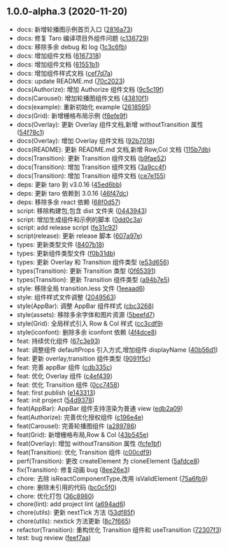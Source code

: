 ## 1.0.0-alpha.3 (2020-11-20)

- docs: 新增轮播图示例首页入口 ([2816a73](https://github.com/VFiee/mini-ui/commit/2816a73))
- docs: 修复 Taro 编译项目外组件问题 ([c136729](https://github.com/VFiee/mini-ui/commit/c136729))
- docs: 移除多余 debug 和 log ([1c3c6fb](https://github.com/VFiee/mini-ui/commit/1c3c6fb))
- docs: 增加组件文档 ([6167318](https://github.com/VFiee/mini-ui/commit/6167318))
- docs: 增加组件文档 ([61551b1](https://github.com/VFiee/mini-ui/commit/61551b1))
- docs: 增加组件样式文档 ([cef7d7a](https://github.com/VFiee/mini-ui/commit/cef7d7a))
- docs: update README.md ([70c2023](https://github.com/VFiee/mini-ui/commit/70c2023))
- docs(Authorize): 增加 Authorize 组件文档 ([9c5c19f](https://github.com/VFiee/mini-ui/commit/9c5c19f))
- docs(Carousel): 增加轮播图组件文档 ([43810f1](https://github.com/VFiee/mini-ui/commit/43810f1))
- docs(example): 重新初始化 example ([2618595](https://github.com/VFiee/mini-ui/commit/2618595))
- docs(Grid): 新增栅格布局示例 ([f8efe9f](https://github.com/VFiee/mini-ui/commit/f8efe9f))
- docs(Overlay): 更新 Overlay 组件文档,新增 withoutTransition 属性 ([54f78c1](https://github.com/VFiee/mini-ui/commit/54f78c1))
- docs(Overlay): 增加 Overlay 组件文档 ([92b7018](https://github.com/VFiee/mini-ui/commit/92b7018))
- docs(README): 更新 README.md 文档,新增 Row,Col 文档 ([115b7db](https://github.com/VFiee/mini-ui/commit/115b7db))
- docs(Transition): 更新 Transition 组件文档 ([b9fae52](https://github.com/VFiee/mini-ui/commit/b9fae52))
- docs(Transition): 增加 Transition 组件文档 ([3a9cc4f](https://github.com/VFiee/mini-ui/commit/3a9cc4f))
- docs(Transition): 增加 Transition 组件文档 ([ce7e155](https://github.com/VFiee/mini-ui/commit/ce7e155))
- deps: 更新 taro 到 v3.0.16 ([45ed6bb](https://github.com/VFiee/mini-ui/commit/45ed6bb))
- deps: 更新 taro 依赖到 3.0.16 ([46f47dc](https://github.com/VFiee/mini-ui/commit/46f47dc))
- deps: 移除多余 react 依赖 ([68f0d57](https://github.com/VFiee/mini-ui/commit/68f0d57))
- script: 移除构建包,包含 dist 文件夹 ([0443943](https://github.com/VFiee/mini-ui/commit/0443943))
- script: 增加生成组件和示例的脚本 ([0dd0c3a](https://github.com/VFiee/mini-ui/commit/0dd0c3a))
- script: add release script ([fe31c92](https://github.com/VFiee/mini-ui/commit/fe31c92))
- script(release): 更新 release 脚本 ([607a97e](https://github.com/VFiee/mini-ui/commit/607a97e))
- types: 更新类型文件 ([8407b18](https://github.com/VFiee/mini-ui/commit/8407b18))
- types: 更新组件类型文件 ([f0b31db](https://github.com/VFiee/mini-ui/commit/f0b31db))
- types: 更新 Overlay 和 Transition 组件类型 ([e53d656](https://github.com/VFiee/mini-ui/commit/e53d656))
- types(Transition): 更新 Transition 类型 ([0f65391](https://github.com/VFiee/mini-ui/commit/0f65391))
- types(Transition): 更新 Transition 组件类型 ([a94b7e5](https://github.com/VFiee/mini-ui/commit/a94b7e5))
- style: 移除全局 transition.less 文件 ([1eeaad6](https://github.com/VFiee/mini-ui/commit/1eeaad6))
- style: 组件样式文件调整 ([2049563](https://github.com/VFiee/mini-ui/commit/2049563))
- style(AppBar): 调整 AppBar 组件样式 ([cbc3268](https://github.com/VFiee/mini-ui/commit/cbc3268))
- style(assets): 移除多余字体和图片资源 ([5beefd7](https://github.com/VFiee/mini-ui/commit/5beefd7))
- style(Grid): 全局样式引入 Row & Col 样式 ([cc3cdf9](https://github.com/VFiee/mini-ui/commit/cc3cdf9))
- style(iconfont): 删除多余 iconfont 依赖 ([4f4dce8](https://github.com/VFiee/mini-ui/commit/4f4dce8))
- feat: 持续优化组件 ([67c3e93](https://github.com/VFiee/mini-ui/commit/67c3e93))
- feat: 调整组件 defaultProps 引入方式,增加组件 displayName ([40b56d1](https://github.com/VFiee/mini-ui/commit/40b56d1))
- feat: 更新 overlay,transition 组件类型 ([9091f5c](https://github.com/VFiee/mini-ui/commit/9091f5c))
- feat: 完善 appBar 组件 ([cdb335c](https://github.com/VFiee/mini-ui/commit/cdb335c))
- feat: 优化 Overlay 组件 ([c4ef439](https://github.com/VFiee/mini-ui/commit/c4ef439))
- feat: 优化 Transition 组件 ([0cc7458](https://github.com/VFiee/mini-ui/commit/0cc7458))
- feat: first publish ([e143313](https://github.com/VFiee/mini-ui/commit/e143313))
- feat: init project ([54d9378](https://github.com/VFiee/mini-ui/commit/54d9378))
- feat(AppBar): AppBar 组件支持渲染为普通 view ([edb2a09](https://github.com/VFiee/mini-ui/commit/edb2a09))
- feat(Authorize): 完善优化授权组件 ([c196e4e](https://github.com/VFiee/mini-ui/commit/c196e4e))
- feat(Carousel): 完善轮播图组件 ([a289786](https://github.com/VFiee/mini-ui/commit/a289786))
- feat(Grid): 新增栅格布局,Row & Col ([43b545e](https://github.com/VFiee/mini-ui/commit/43b545e))
- feat(Overlay): 增加 withoutTransition 属性 ([fcfe1bf](https://github.com/VFiee/mini-ui/commit/fcfe1bf))
- feat(Transition): 优化 Transition 组件 ([c00cdf9](https://github.com/VFiee/mini-ui/commit/c00cdf9))
- perf(Transition): 更改 createElement 为 cloneElement ([5afdce8](https://github.com/VFiee/mini-ui/commit/5afdce8))
- fix(Transition): 修复动画 bug ([8ee26e3](https://github.com/VFiee/mini-ui/commit/8ee26e3))
- chore: 去除 isReactComponentType,改用 isValidElement ([75a6fb9](https://github.com/VFiee/mini-ui/commit/75a6fb9))
- chore: 删除未引用的代码 ([bc0c5f0](https://github.com/VFiee/mini-ui/commit/bc0c5f0))
- chore: 优化打包 ([36c8980](https://github.com/VFiee/mini-ui/commit/36c8980))
- chore(lint): add project lint ([a694ad6](https://github.com/VFiee/mini-ui/commit/a694ad6))
- chore(utils): 更新 nextTick 方法 ([53df85f](https://github.com/VFiee/mini-ui/commit/53df85f))
- chore(utils): nextick 方法更新 ([8c7f665](https://github.com/VFiee/mini-ui/commit/8c7f665))
- refactor(Transition): 重构优化 Transition 组件和 useTransition ([72307f3](https://github.com/VFiee/mini-ui/commit/72307f3))
- test: bug review ([feef7aa](https://github.com/VFiee/mini-ui/commit/feef7aa))
